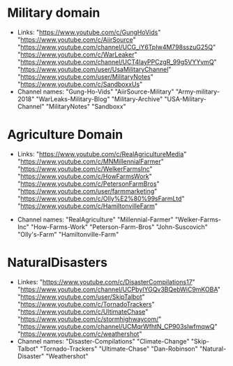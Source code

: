 # Military domain

* Links:
  "https://www.youtube.com/c/GungHoVids"
  "https://www.youtube.com/c/AiirSource"
  "https://www.youtube.com/channel/UCG_iY6TpIw4M798sszuG25Q"
  "https://www.youtube.com/c/WarLeaker"
  "https://www.youtube.com/channel/UCT4layPPCzgR_99g5VYYvmQ"
  "https://www.youtube.com/user/UsaMilitaryChannel"
  "https://www.youtube.com/user/MilitaryNotes"
  "https://www.youtube.com/c/SandboxxUs"
* Channel names:
  "Gung-Ho-Vids"
  "AiirSource-Military"
  "Army-military-2018"
  "WarLeaks-Military-Blog"
  "Military-Archive"
  "USA-Military-Channel"
  "MilitaryNotes"
  "Sandboxx"

# Agriculture Domain

* Links:
  "https://www.youtube.com/c/RealAgricultureMedia"
  "https://www.youtube.com/c/MNMillennialFarmer"
  "https://www.youtube.com/c/WelkerFarmsInc"
  "https://www.youtube.com/c/HowFarmsWork"
  "https://www.youtube.com/c/PetersonFarmBros"
  "https://www.youtube.com/user/farmmarketing"
  "https://www.youtube.com/c/Olly%E2%80%99sFarmLtd"
  "https://www.youtube.com/c/HamiltonvilleFarm"

* Channel names:
  "RealAgriculture"
  "Millennial-Farmer"
  "Welker-Farms-Inc"
  "How-Farms-Work"
  "Peterson-Farm-Bros"
  "John-Suscovich"
  "Olly's-Farm"
  "Hamiltonville-Farm"

# NaturalDisasters

* Linkes:
  "https://www.youtube.com/c/DisasterCompilations17"
  "https://www.youtube.com/channel/UCPbyIYGQv3BQebWiC9mKOBA"
  "https://www.youtube.com/user/SkipTalbot"
  "https://www.youtube.com/c/TornadoTrackers"
  "https://www.youtube.com/c/UltimateChase"
  "https://www.youtube.com/c/stormhighwaycom/"
  "https://www.youtube.com/channel/UCMqrWfhtN_CP903slwfmqwQ"
  "https://www.youtube.com/c/weathershot"
* Channel names:
  "Disaster-Compilations"
  "Climate-Change"
  "Skip-Talbot"
  "Tornado-Trackers"
  "Ultimate-Chase"
  "Dan-Robinson"
  "Natural-Disaster"
  "Weathershot"
